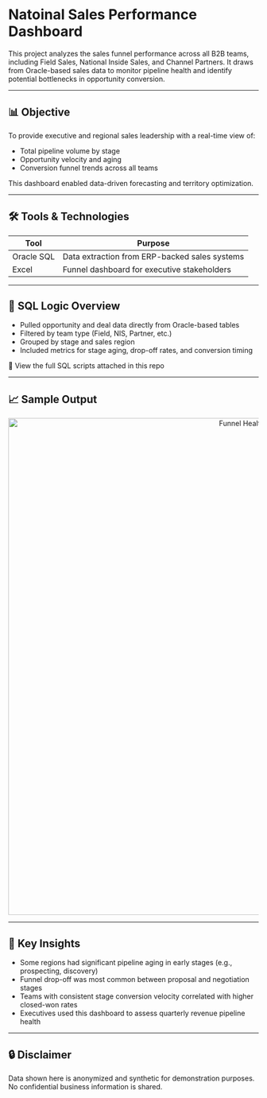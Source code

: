 # Natoinal Sales Performance Dashboard

This project analyzes the sales funnel performance across all B2B teams, including Field Sales, National Inside Sales, and Channel Partners. It draws from Oracle-based sales data to monitor pipeline health and identify potential bottlenecks in opportunity conversion.

---

## 📊 Objective

To provide executive and regional sales leadership with a real-time view of:
- Total pipeline volume by stage
- Opportunity velocity and aging
- Conversion funnel trends across all teams

This dashboard enabled data-driven forecasting and territory optimization.

---

## 🛠️ Tools & Technologies

| Tool          | Purpose                                      |
|---------------|-----------------------------------------------|
| Oracle SQL    | Data extraction from ERP-backed sales systems |
| Excel         | Funnel dashboard for executive stakeholders   |

---

## 🧾 SQL Logic Overview

- Pulled opportunity and deal data directly from Oracle-based tables
- Filtered by team type (Field, NIS, Partner, etc.)
- Grouped by stage and sales region
- Included metrics for stage aging, drop-off rates, and conversion timing

📂 View the full SQL scripts attached in this repo

---

## 📈 Sample Output

<p align="center">
  <img src="https://i.imgur.com/uFGQkFE.png" alt="Funnel Health Dashboard" width="1000"/>
</p>

---

## 🧠 Key Insights

- Some regions had significant pipeline aging in early stages (e.g., prospecting, discovery)
- Funnel drop-off was most common between proposal and negotiation stages
- Teams with consistent stage conversion velocity correlated with higher closed-won rates
- Executives used this dashboard to assess quarterly revenue pipeline health

---

## 🔒 Disclaimer

Data shown here is anonymized and synthetic for demonstration purposes. No confidential business information is shared.
